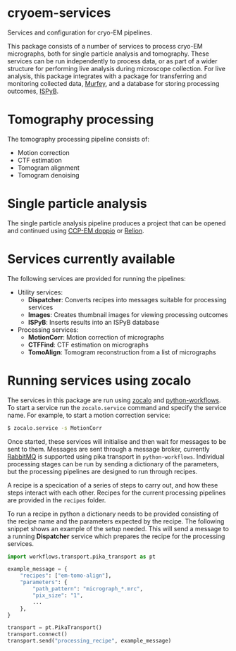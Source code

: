 # cryoem-services
Services and configuration for cryo-EM pipelines.

This package consists of a number of services to process cryo-EM micrographs,
both for single particle analysis and tomography.
These services can be run independently to process data,
or as part of a wider structure for performing live analysis during microscope collection.
For live analysis, this package integrates with a package
for transferring and monitoring collected data,
[Murfey](https://github.com/DiamondLightSource/python-murfey),
and a database for storing processing outcomes,
[ISPyB](https://github.com/DiamondLightSource/ispyb-database).


# Tomography processing

The tomography processing pipeline consists of:
- Motion correction
- CTF estimation
- Tomogram alignment
- Tomogram denoising


# Single particle analysis

The single particle analysis pipeline produces a project
that can be opened and continued using
[CCP-EM doppio](https://www.ccpem.ac.uk/docs/doppio/user_guide.html)
or [Relion](https://relion.readthedocs.io).


# Services currently available

The following services are provided for running the pipelines:
- Utility services:
    - **Dispatcher**: Converts recipes into messages suitable for processing services
    - **Images**: Creates thumbnail images for viewing processing outcomes
    - **ISPyB**: Inserts results into an ISPyB database
- Processing services:
    - **MotionCorr**: Motion correction of micrographs
    - **CTFFind**: CTF estimation on micrographs
    - **TomoAlign**: Tomogram reconstruction from a list of micrographs


# Running services using zocalo
The services in this package are run using
[zocalo](https://github.com/DiamondLightSource/python-zocalo)
and [python-workflows](https://github.com/DiamondLightSource/python-workflows).
To start a service run the `zocalo.service` command and specify the service name.
For example, to start a motion correction service:

```bash
$ zocalo.service -s MotionCorr
```

Once started, these services will initialise and then wait for messages to be sent to them.
Messages are sent through a message broker,
currently [RabbitMQ](http://www.rabbitmq.com) is supported using pika transport in `python-workflows`.
Individual processing stages can be run by sending a dictionary of the parameters,
but the processing pipelines are designed to run through recipes.

A recipe is a specication of a series of steps to carry out,
and how these steps interact with each other.
Recipes for the current processing pipelines are provided in the `recipes` folder.

To run a recipe in python a dictionary needs to be provided consisting of
the recipe name and the parameters expected by the recipe.
The following snippet shows an example of the setup needed.
This will send a message to a running **Dispatcher** service which
prepares the recipe for the processing services.

```python
import workflows.transport.pika_transport as pt

example_message = {
    "recipes": ["em-tomo-align"],
    "parameters": {
        "path_pattern": "micrograph_*.mrc",
        "pix_size": "1",
        ...
    },
}

transport = pt.PikaTransport()
transport.connect()
transport.send("processing_recipe", example_message)
```

